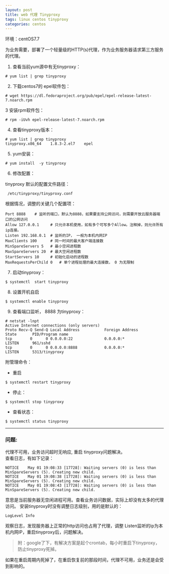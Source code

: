 ```yaml
---
layout: post
title: web 代理 Tinyproxy
tags: linux centos tinyproxy
categories: centos 
---
```


环境：centOS7.7

为业务需要，部署了一个轻量级的HTTP(s)代理，作为业务服务器请求第三方服务的代理。

1. 查看当前yum源中有无tinyproxy：
```shell
# yum list | grep tinyproxy
```
2. 下载centos7的 epel软件包：
```shell
# wget https://dl.fedoraproject.org/pub/epel/epel-release-latest-7.noarch.rpm
```
3 安装rpm软件包：
```shell
# rpm -iUvh epel-release-latest-7.noarch.rpm
```
4. 查看tinyproxy版本：
```shell
# yum list | grep tinyproxy
tinyproxy.x86_64    1.8.3-2.el7    epel
```
5. yum安装：
```shell
# yum install  -y tinyproxy
```
6. 修改配置：

tinyproxy 默认的配置文件路径：
```shell
 /etc/tinyproxy/tinyproxy.conf
 ```

根据情况，调整的关键几个配置项：
```shell
Port 8888    # 监听的端口，默认为8888，如果要支持公网访问，则需要开放云服务器端口的公网访问   
Allow 127.0.0.1     # 只允许本机使用，如有多个可写多个Allow。注释掉，则允许所有ip连接。  
Listen 192.168.0.1  # 监听的IP， 一般为本机内网IP  
MaxClients 100      # 同一时间的最大客户端连接数  
MinSpareServers 5   # 最小空闲进程数  
MaxSpareServers 20  # 最大空闲进程数  
StartServers 10     # 初始化启动的进程数  
MaxRequestsPerChild 0   # 单个进程处理的最大连接数， 0 为无限制
```

7. 启动tinyproxy：
```shell
$ systemctl  start tinyproxy 
```
8. 设置开机自启
```shell
$ systemctl enable tinyproxy
```
9. 查看端口监听， 8888 为tinyproxy： 
```shell
# netstat -lnpt
Active Internet connections (only servers)
Proto Recv-Q Send-Q Local Address           Foreign Address         State       PID/Program name    
tcp        0      0 0.0.0.0:22              0.0.0.0:*               LISTEN      961/sshd  
tcp        0      0 0.0.0.0:8888            0.0.0.0:*               LISTEN      5313/tinyproxy   
```

附管理命令：
* 重启
```shell
$ systemctl restart tinyproxy
```
* 停止：
```shell
$ systemctl stop tinyproxy
```
* 查看状态：
```shell
$ systemctl status tinyproxy
```

------------
### 问题:
代理不可用，业务访问超时无响应,  重启 tinyproxy问题解决。  
查看日志，有如下记录：
```shell
NOTICE    May 01 19:08:33 [17728]: Waiting servers (0) is less than MinSpareServers (5). Creating new child.
NOTICE    May 01 19:08:38 [17728]: Waiting servers (0) is less than MinSpareServers (5). Creating new child.
NOTICE    May 01 19:08:43 [17728]: Waiting servers (0) is less than MinSpareServers (5). Creating new child.
```
意思是当前服务器无空闲进程可用。查看业务访问数据，实际上却没有太多的代理访问。
安装tinyproxy时没有调整日志级别，用的是默认的：
```shell
LogLevel Info
```
观察日志，发现服务器上正常的http访问也占用了代理，调整 Listen监听的ip为本机内网IP，重启tinyproxy后，问题解决。

> 附：google了下，有解决方案是起个crontab，每小时重启下tinyproxy，防止tinyproxy死掉。  

如果在重启周期内死掉了，在重启恢复前的那段时间，代理不可用，业务还是会受到影响的。